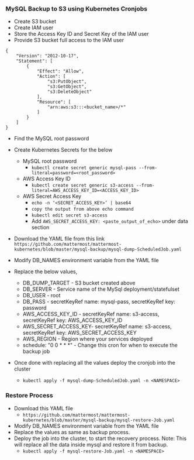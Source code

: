 ### MySQL Backup to S3 using Kubernetes Cronjobs
* Create S3 bucket
* Create IAM user
* Store the Access Key ID and Secret Key of the IAM user
* Provide S3 bucket full access to the IAM user
```
{
    "Version": "2012-10-17",
    "Statement": [
        {
            "Effect": "Allow",
            "Action": [
                "s3:PutObject",
                "s3:GetObject",
                "s3:DeleteObject"
            ],
            "Resource": [
                "arn:aws:s3:::<bucket_name>/*"
            ]
        }
    ]
}
```


* Find the MySQL root password
* Create Kubernetes Secrets for the below
    * MySQL root password 
        * `kubectl create secret generic mysql-pass --from-literal=password=<root_password>`
    * AWS Access Key ID
        * `kubectl create secret generic s3-access --from-literal=AWS_ACCESS_KEY_ID=<ACCESS_KEY_ID>`
    * AWS Secret Access Key
        * `echo -n ‘<SECRET_ACCESS_KEY>’ | base64`
        * `copy the output from above echo command`
        * `kubectl edit secret s3-access`
        * Add `AWS_SECRET_ACCESS_KEY: <paste_output_of_echo>` under data section
        
* Download the YAML file from this link
`https://github.com/mattermost/mattermost-kubernetes/blob/master/mysql-backup/mysql-dump-ScheduledJob.yaml`
* Modify DB_NAMES environment variable from the YAML file
* Replace the below values,
    * DB_DUMP_TARGET - S3 bucket created above
    * DB_SERVER - Service name of the MySql deployment/statefulset
    * DB_USER - root
    * DB_PASS - secretKeyRef name: mysql-pass, secretKeyRef key: password
    * AWS_ACCESS_KEY_ID - secretKeyRef name: s3-access, secretKeyRef key: AWS_ACCESS_KEY_ID
    * AWS_SECRET_ACCESS_KEY- secretKeyRef name: s3-access, secretKeyRef key: AWS_SECRET_ACCESS_KEY
    * AWS_REGION - Region where your services deployed
    * schedule: "0 0 * * *" - Change this cron for when to execute the backup job
* Once done with replacing all the values deploy the cronjob into the cluster
    * `kubectl apply -f mysql-dump-ScheduledJob.yaml -n <NAMESPACE>`


### Restore Process
* Download this YAML file
    * `https://github.com/mattermost/mattermost-kubernetes/blob/master/mysql-backup/mysql-restore-Job.yaml`
* Modify DB_NAMES environment variable from the YAML file
* Replace the values as same as backup process.
* Deploy the job into the cluster, to start the recovery process. Note: This will replace all the data inside mysql and restore it from backup.
    * `kubectl apply -f mysql-restore-Job.yaml -n <NAMESPACE>`

